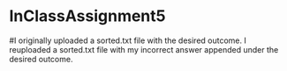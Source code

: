 # InClassAssignment5
#I originally uploaded a sorted.txt file with the desired outcome. I reuploaded a sorted.txt file with my incorrect answer appended under the desired outcome.
